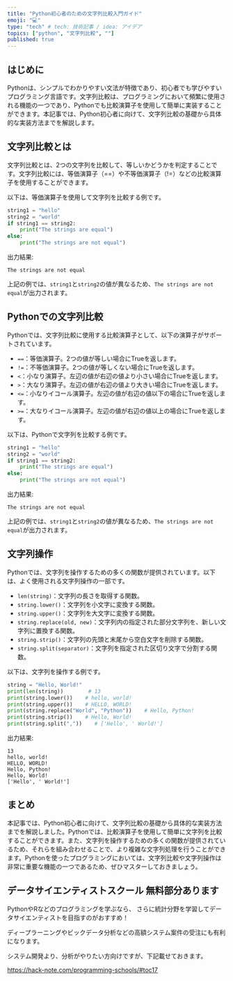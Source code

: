 ```yaml
---
title: "Python初心者のための文字列比較入門ガイド"
emoji: "💻"
type: "tech" # tech: 技術記事 / idea: アイデア
topics: ["python", "文字列比較", ""]
published: true
---
```


## はじめに

Pythonは、シンプルでわかりやすい文法が特徴であり、初心者でも学びやすいプログラミング言語です。文字列比較は、プログラミングにおいて頻繁に使用される機能の一つであり、Pythonでも比較演算子を使用して簡単に実装することができます。本記事では、Python初心者に向けて、文字列比較の基礎から具体的な実装方法までを解説します。

## 文字列比較とは

文字列比較とは、2つの文字列を比較して、等しいかどうかを判定することです。文字列比較には、等価演算子（==）や不等価演算子（!=）などの比較演算子を使用することができます。

以下は、等価演算子を使用して文字列を比較する例です。

```python
string1 = "hello"
string2 = "world"
if string1 == string2:
    print("The strings are equal")
else:
    print("The strings are not equal")
```

出力結果:

```
The strings are not equal
```

上記の例では、`string1`と`string2`の値が異なるため、`The strings are not equal`が出力されます。

## Pythonでの文字列比較

Pythonでは、文字列比較に使用する比較演算子として、以下の演算子がサポートされています。

- `==`：等価演算子。2つの値が等しい場合にTrueを返します。
- `!=`：不等価演算子。2つの値が等しくない場合にTrueを返します。
- `<`：小なり演算子。左辺の値が右辺の値より小さい場合にTrueを返します。
- `>`：大なり演算子。左辺の値が右辺の値より大きい場合にTrueを返します。
- `<=`：小なりイコール演算子。左辺の値が右辺の値以下の場合にTrueを返します。
- `>=`：大なりイコール演算子。左辺の値が右辺の値以上の場合にTrueを返します。

以下は、Pythonで文字列を比較する例です。

```python
string1 = "hello"
string2 = "world"
if string1 == string2:
    print("The strings are equal")
else:
    print("The strings are not equal")
```

出力結果:

```
The strings are not equal
```

上記の例では、`string1`と`string2`の値が異なるため、`The strings are not equal`が出力されます。


## 文字列操作

Pythonでは、文字列を操作するための多くの関数が提供されています。以下は、よく使用される文字列操作の一部です。

- `len(string)`：文字列の長さを取得する関数。
- `string.lower()`：文字列を小文字に変換する関数。
- `string.upper()`：文字列を大文字に変換する関数。
- `string.replace(old, new)`：文字列内の指定された部分文字列を、新しい文字列に置換する関数。
- `string.strip()`：文字列の先頭と末尾から空白文字を削除する関数。
- `string.split(separator)`：文字列を指定された区切り文字で分割する関数。

以下は、文字列を操作する例です。

```python
string = "Hello, World!"
print(len(string))        # 13
print(string.lower())    # hello, world!
print(string.upper())    # HELLO, WORLD!
print(string.replace("World", "Python"))    # Hello, Python!
print(string.strip())    # Hello, World!
print(string.split(","))    # ['Hello', ' World!']
```

出力結果:

```
13
hello, world!
HELLO, WORLD!
Hello, Python!
Hello, World!
['Hello', ' World!']
```

## まとめ

本記事では、Python初心者に向けて、文字列比較の基礎から具体的な実装方法までを解説しました。Pythonでは、比較演算子を使用して簡単に文字列を比較することができます。また、文字列を操作するための多くの関数が提供されているため、それらを組み合わせることで、より複雑な文字列処理を行うことができます。Pythonを使ったプログラミングにおいては、文字列比較や文字列操作は非常に重要な機能の一つであるため、ぜひマスターしておきましょう。

## データサイエンティストスクール 無料部分あります
PythonやRなどのプログラミングを学ぶなら、
さらに統計分野を学習してデータサイエンティストを目指すのがおすすめ！

ディープラーニングやビックデータ分析などの高額システム案件の受注にも有利になります。

システム開発より、分析がやりたい方向けですが、下記載せておきます。

https://hack-note.com/programming-schools/#toc17

